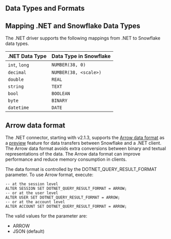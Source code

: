 ## Data Types and Formats

## Mapping .NET and Snowflake Data Types

The .NET driver supports the following mappings from .NET to Snowflake data types.

| .NET Data Type | Data Type in Snowflake |
| -------------- | ---------------------- |
| `int`, `long`  | `NUMBER(38, 0)`        |
| `decimal`      | `NUMBER(38, <scale>)`  |
| `double`       | `REAL`                 |
| `string`       | `TEXT`                 |
| `bool`         | `BOOLEAN`              |
| `byte`         | `BINARY`               |
| `datetime`     | `DATE`                 |

## Arrow data format

The .NET connector, starting with v2.1.3, supports the [Arrow data format](https://arrow.apache.org/)
as a [preview](https://docs.snowflake.com/en/release-notes/preview-features) feature for data transfers
between Snowflake and a .NET client. The Arrow data format avoids extra
conversions between binary and textual representations of the data. The Arrow
data format can improve performance and reduce memory consumption in clients.

The data format is controlled by the
DOTNET_QUERY_RESULT_FORMAT parameter. To use Arrow format, execute:

```snowflake
-- at the session level
ALTER SESSION SET DOTNET_QUERY_RESULT_FORMAT = ARROW;
-- or at the user level
ALTER USER SET DOTNET_QUERY_RESULT_FORMAT = ARROW;
-- or at the account level
ALTER ACCOUNT SET DOTNET_QUERY_RESULT_FORMAT = ARROW;
```

The valid values for the parameter are:

- ARROW
- JSON (default)

